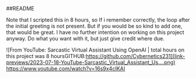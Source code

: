 ##README



Note that I scripted this in 8 hours, so If i remember correctly, the loop after the initial greeting is not present. But if you would be so kind to add one, that would be great. I have no further intention on working on this project anyway. Do what you want with it, but just give credit where due. 


![From YouTube: Sarcastic Virtual Assistant Using OpenAI | total hours on this project was 8 hoursGITHUB:https://github.com/Cybernetics231](link-previews/2023-07-18-YouTube-Sarcastic_Virtual_Assistant_Us….png) 
https://www.youtube.com/watch?v=16s9x4cIKAI
